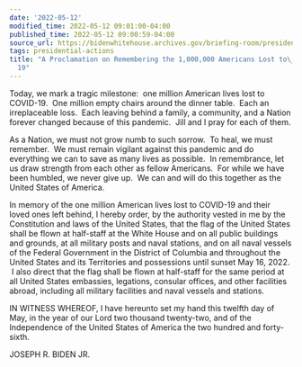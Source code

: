 ```yaml
---
date: '2022-05-12'
modified_time: 2022-05-12 09:01:00-04:00
published_time: 2022-05-12 09:00:59-04:00
source_url: https://bidenwhitehouse.archives.gov/briefing-room/presidential-actions/2022/05/12/a-proclamation-on-remembering-the-1000000-americans-lost-to-covid-19/
tags: presidential-actions
title: "A Proclamation on Remembering the 1,000,000 Americans Lost to\_COVID-\u2060\
  19"
---
```

 
Today, we mark a tragic milestone:  one million American lives lost to
COVID-19.  One million empty chairs around the dinner table.  Each an
irreplaceable loss.  Each leaving behind a family, a community, and a
Nation forever changed because of this pandemic.  Jill and I pray for
each of them.

As a Nation, we must not grow numb to such sorrow.  To heal, we must
remember.  We must remain vigilant against this pandemic and do
everything we can to save as many lives as possible.  In remembrance,
let us draw strength from each other as fellow Americans.  For while we
have been humbled, we never give up.  We can and will do this together
as the United States of America.

In memory of the one million American lives lost to COVID-19 and their
loved ones left behind, I hereby order, by the authority vested in me by
the Constitution and laws of the United States, that the flag of the
United States shall be flown at half-staff at the White House and on all
public buildings and grounds, at all military posts and naval stations,
and on all naval vessels of the Federal Government in the District of
Columbia and throughout the United States and its Territories and
possessions until sunset May 16, 2022.  I also direct that the flag
shall be flown at half-staff for the same period at all United States
embassies, legations, consular offices, and other facilities abroad,
including all military facilities and naval vessels and stations.

IN WITNESS WHEREOF, I have hereunto set my hand this twelfth day of May,
in the year of our Lord two thousand twenty-two, and of the Independence
of the United States of America the two hundred and forty-sixth.

JOSEPH R. BIDEN JR.
